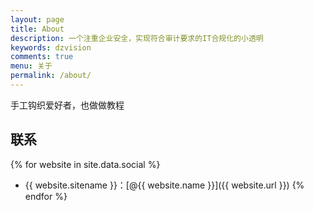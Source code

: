 ```yaml
---
layout: page
title: About
description: 一个注重企业安全，实现符合审计要求的IT合规化的小透明
keywords: dzvision
comments: true
menu: 关于
permalink: /about/
---
```


手工钩织爱好者，也做做教程 


## 联系

{% for website in site.data.social %}
* {{ website.sitename }}：[@{{ website.name }}]({{ website.url }})
{% endfor %}


